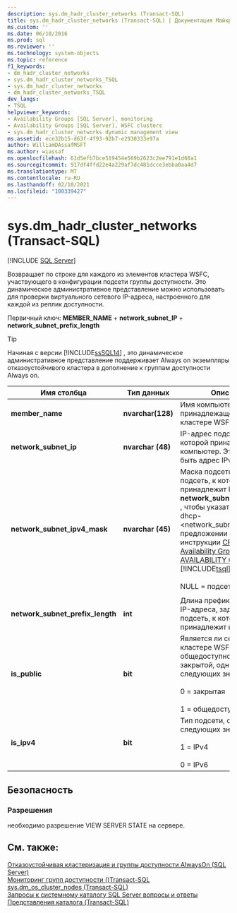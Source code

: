```yaml
---
description: sys.dm_hadr_cluster_networks (Transact-SQL)
title: sys.dm_hadr_cluster_networks (Transact-SQL) | Документация Майкрософт
ms.custom: ''
ms.date: 06/10/2016
ms.prod: sql
ms.reviewer: ''
ms.technology: system-objects
ms.topic: reference
f1_keywords:
- dm_hadr_cluster_networks
- sys.dm_hadr_cluster_networks_TSQL
- sys.dm_hadr_cluster_networks
- dm_hadr_cluster_networks_TSQL
dev_langs:
- TSQL
helpviewer_keywords:
- Availability Groups [SQL Server], monitoring
- Availability Groups [SQL Server], WSFC clusters
- sys.dm_hadr_cluster_networks dynamic management view
ms.assetid: ece32b15-d63f-4f93-92b7-e2930333e97a
author: WilliamDAssafMSFT
ms.author: wiassaf
ms.openlocfilehash: 61d5efb7bce519454e569b2623c2ee791e1d68a1
ms.sourcegitcommit: 917df4ffd22e4a229af7dc481dcce3ebba0aa4d7
ms.translationtype: MT
ms.contentlocale: ru-RU
ms.lasthandoff: 02/10/2021
ms.locfileid: "100339427"
---
```

# <a name="sysdm_hadr_cluster_networks-transact-sql"></a>sys.dm_hadr_cluster_networks (Transact-SQL)
[!INCLUDE [SQL Server](../../includes/applies-to-version/sqlserver.md)]

  Возвращает по строке для каждого из элементов кластера WSFC, участвующего в конфигурации подсети группы доступности. Это динамическое административное представление можно использовать для проверки виртуального сетевого IP-адреса, настроенного для каждой из реплик доступности.  
  
 Первичный ключ: **MEMBER_NAME**  +  **network_subnet_IP**  +  **network_subnet_prefix_length**  
  
 > [!TIP]
 > Начиная с версии [!INCLUDE[ssSQL14](../../includes/sssql14-md.md)] , это динамическое административное представление поддерживает Always on экземпляры отказоустойчивого кластера в дополнение к группам доступности Always on.  
  
|Имя столбца|Тип данных|Описание|  
|-----------------|---------------|-----------------|  
|**member_name**|**nvarchar(128)**|Имя компьютера, принадлежащее узлу в кластере WSFC.|  
|**network_subnet_ip**|**nvarchar (48)**|IP-адрес подсети, к которой принадлежит компьютер. Это может быть адрес IPv4 или IPv6.|  
|**network_subnet_ipv4_mask**|**nvarchar (45)**|Маска подсети, задающая подсеть, к которой принадлежит IP-адрес. **network_subnet_ipv4_mask** , чтобы указать параметры dhcp-<network_subnet_option> в предложении WITH DHCP инструкции [CREATE Availability Group](../../t-sql/statements/create-availability-group-transact-sql.md) или [ALTER AVAILABILITY GROUP](../../t-sql/statements/alter-availability-group-transact-sql.md) [!INCLUDE[tsql](../../includes/tsql-md.md)] .<br /><br /> NULL = подсеть IPv6.|  
||||  
|**network_subnet_prefix_length**|**int**|Длина префикса сетевого IP-адреса, задающего подсеть, к которой принадлежит компьютер.|  
|**is_public**|**bit**|Является ли сеть в кластере WSFC общедоступной или закрытой, одно из следующих значений:<br /><br /> 0 = закрытая<br /><br /> 1 = общедоступная|  
|**is_ipv4**|**bit**|Тип подсети, одно из следующих значений:<br /><br /> 1 = IPv4<br /><br /> 0 = IPv6|  
  
## <a name="security"></a>Безопасность  
  
### <a name="permissions"></a>Разрешения  
 необходимо разрешение VIEW SERVER STATE на сервере.  
  
## <a name="see-also"></a>См. также:  
 [Отказоустойчивая кластеризация и группы доступности AlwaysOn (SQL Server)](../../database-engine/availability-groups/windows/failover-clustering-and-always-on-availability-groups-sql-server.md)   
 [Мониторинг групп доступности &#40;&#41;Transact-SQL ](../../database-engine/availability-groups/windows/monitor-availability-groups-transact-sql.md)   
 [sys.dm_os_cluster_nodes &#40;Transact-SQL&#41;](../../relational-databases/system-dynamic-management-views/sys-dm-os-cluster-nodes-transact-sql.md)   
 [Запросы к системному каталогу SQL Server вопросы и ответы](../../relational-databases/system-catalog-views/querying-the-sql-server-system-catalog-faq.md)   
 [Представления каталога (Transact-SQL)](../../relational-databases/system-catalog-views/catalog-views-transact-sql.md)  
  
  
